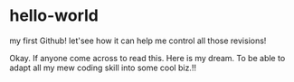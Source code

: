 # hello-world
my first Github! let'see how it can help me control all those revisions!

Okay. If anyone come across to read this. Here is my dream. 
To be able to adapt all my mew coding skill into some cool biz.!! 
